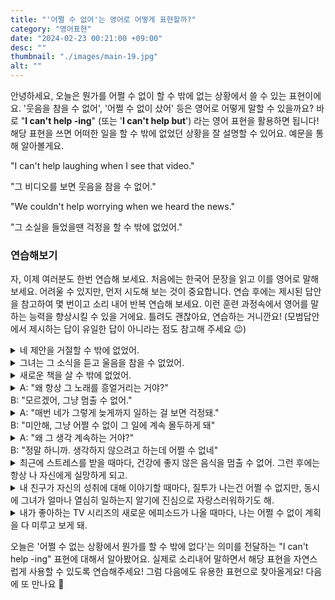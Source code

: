 ```yaml
---
title: "'어쩔 수 없어'는 영어로 어떻게 표현할까?"
category: "영어표현"
date: "2024-02-23 00:21:00 +09:00"
desc: ""
thumbnail: "./images/main-19.jpg"
alt: ""
---
```


안녕하세요, 오늘은 뭔가를 어쩔 수 없이 할 수 밖에 없는 상황에서 쓸 수 있는 표현이에요. '웃음을 참을 수 없어', '어쩔 수 없이 샀어' 등은 영어로 어떻게 말할 수 있을까요? 바로 "**I can't help -ing**" \(또는 '**I can't help but**') 라는 영어 표현을 활용하면 됩니다! 해당 표현을 쓰면 어떠한 일을 할 수 밖에 없었던 상황을 잘 설명할 수 있어요. 예문을 통해 알아볼게요.

"I can't help laughing when I see that video."

"그 비디오를 보면 웃음을 참을 수 없어."

"We couldn't help worrying when we heard the news."

"그 소실을 들었을땐 걱정을 할 수 밖에 없었어."

### 연습해보기

자, 이제 여러분도 한번 연습해 보세요. 처음에는 한국어 문장을 읽고 이를 영어로 말해보세요. 어려울 수 있지만, 먼저 시도해 보는 것이 중요합니다. 연습 후에는 제시된 답안을 참고하여 몇 번이고 소리 내어 반복 연습해 보세요. 이런 훈련 과정속에서 영어를 말하는 능력을 향상시킬 수 있을 거에요. 틀려도 괜찮아요, 연습하는 거니깐요! (모범답안에서 제시하는 답이 유일한 답이 아니라는 점도 참고해 주세요 😉)

<details>
  <summary>네 제안을 거절할 수 밖에 없었어.</summary>
  <span>I couldn't help refusing your offer.</span>
</details>

<details>
 <summary>그녀는 그 소식을 듣고 울음을 참을 수 없었어.</summary>
  <span>She couldn't help bursting into tears when she heard the news.</span>
</details>

<details>
  <summary>새로운 책을 살 수 밖에 없었어.</summary>
  <span>I couldn't help buying new books.</span>
</details>

<details>
  <summary>A: "왜 항상 그 노래를 흥얼거리는 거야?"<br>B: "모르겠어, 그냥 멈출 수 없어."</summary>
  <span>A: "Why do you always hum that song?"<br>B: "I don't know, I just can't help it."</span>
</details>

<details>
  <summary>A: "매번 네가 그렇게 늦게까지 일하는 걸 보면 걱정돼."<br>B: "미안해, 그냥 어쩔 수 없이 그 일에 계속 몰두하게 돼"</summary>
  <span>A: "I worry every time I see you working so late."<br>B: "Sorry, I just can't help getting absorbed in it."</span>
</details>

<details>
  <summary>A: "왜 그 생각 계속하는 거야?"<br>B: "정말 하니까. 생각하지 않으려고 하는데 어쩔 수 없네"</summary>
  <span>A: "Why can't you stop thinking about that issue?"<br>B: "It's really important. I try not to think about it, but I can't help it."</span>
</details>

<details>
  <summary>최근에 스트레스를 받을 때마다, 건강에 좋지 않은 음식을 멈출 수 없어. 그런 후에는 항상 나 자신에게 실망하게 되고.</summary>
  <span>"Lately, whenever I feel stressed, I can't help but reach for unhealthy food, and afterward, I always end up feeling disappointed in myself."</span>
</details>

<details>
  <summary>내 친구가 자신의 성취에 대해 이야기할 때마다, 질투가 나는건 어쩔 수 없지만, 동시에 그녀가 얼마나 열심히 일하는지 알기에 진심으로 자랑스러워하기도 해.</summary>
  <span>"Whenever my friend talks about her achievements, I can't help feeling jealous, but at the same time, knowing how hard she works, I genuinely feel proud of her."</span>
</details>

<details>
  <summary>내가 좋아하는 TV 시리즈의 새로운 에피소드가 나올 때마다, 나는 어쩔 수 없이 계획을 다 미루고 보게 돼.</summary>
  <span>Whenever a new episode of my favorite TV series comes out, I can't help but postpone all my plans to watch it.</span>
</details>

오늘은 '어쩔 수 없는 상황에서 뭔가를 할 수 밖에 없다'는 의미를 전달하는 "I can't help -ing" 표현에 대해서 알아봤어요. 실제로 소리내어 말하면서 해당 표현을 자연스럽게 사용할 수 있도록 연습해주세요! 그럼 다음에도 유용한 표현으로 찾아올게요! 다음에 또 만나요 🙂
